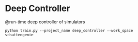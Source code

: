 # Deep Controller

@run-time deep controller of simulators

```
python train.py --project_name deep_controller --work_space schattengenie
```